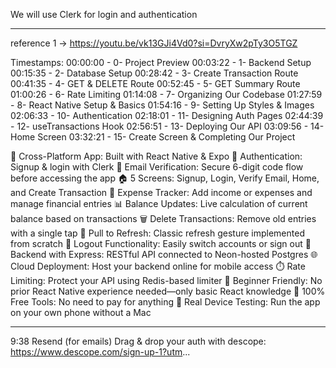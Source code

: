 We will use Clerk for login and authentication

---

reference 1 -> https://youtu.be/vk13GJi4Vd0?si=DvryXw2pTy3O5TGZ

Timestamps:
00:00:00 - 0- Project Preview
00:03:22 - 1- Backend Setup
00:15:35 - 2- Database Setup
00:28:42 - 3- Create Transaction Route
00:41:35 - 4- GET & DELETE Route
00:52:45 - 5- GET Summary Route
01:00:26 - 6- Rate Limiting
01:14:08 - 7- Organizing Our Codebase 
01:27:59 - 8- React Native Setup & Basics
01:54:16 - 9- Setting Up Styles & Images
02:06:33 - 10- Authentication
02:18:01 - 11- Designing Auth Pages
02:44:39 - 12- useTransactions Hook
02:56:51 - 13- Deploying Our API
03:09:56 - 14- Home Screen
03:32:21 - 15- Create Screen & Completing Our Project

📱 Cross-Platform App: Built with React Native & Expo
🔐 Authentication: Signup & login with Clerk
📩 Email Verification: Secure 6-digit code flow before accessing the app
🏠 5 Screens: Signup, Login, Verify Email, Home, and Create Transaction
💸 Expense Tracker: Add income or expenses and manage financial entries
📊 Balance Updates: Live calculation of current balance based on transactions
🗑️ Delete Transactions: Remove old entries with a single tap
🔄 Pull to Refresh: Classic refresh gesture implemented from scratch
🚪 Logout Functionality: Easily switch accounts or sign out
🧰 Backend with Express: RESTful API connected to Neon-hosted Postgres
🌐 Cloud Deployment: Host your backend online for mobile access
⏱️ Rate Limiting: Protect your API using Redis-based limiter
🧠 Beginner Friendly: No prior React Native experience needed—only basic React knowledge
💸 100% Free Tools: No need to pay for anything
🧪 Real Device Testing: Run the app on your own phone without a Mac

---

9:38 Resend (for emails)
Drag & drop your auth with descope: https://www.descope.com/sign-up-1?utm...

